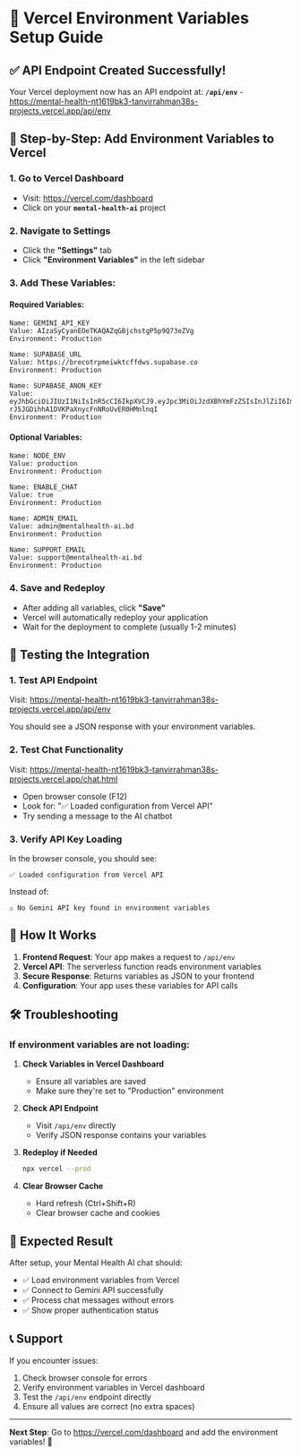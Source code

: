 # 🔧 Vercel Environment Variables Setup Guide

## ✅ **API Endpoint Created Successfully!**

Your Vercel deployment now has an API endpoint at:
**`/api/env`** - https://mental-health-nt1619bk3-tanvirrahman38s-projects.vercel.app/api/env

## 🔑 **Step-by-Step: Add Environment Variables to Vercel**

### 1. **Go to Vercel Dashboard**
- Visit: https://vercel.com/dashboard
- Click on your **`mental-health-ai`** project

### 2. **Navigate to Settings**
- Click the **"Settings"** tab
- Click **"Environment Variables"** in the left sidebar

### 3. **Add These Variables:**

#### **Required Variables:**
```
Name: GEMINI_API_KEY
Value: AIzaSyCyanEOeTKAQAZqGBjchstgP5p9Q73eZVg
Environment: Production
```

```
Name: SUPABASE_URL
Value: https://brecotrpmeiwktcffdws.supabase.co
Environment: Production
```

```
Name: SUPABASE_ANON_KEY
Value: eyJhbGciOiJIUzI1NiIsInR5cCI6IkpXVCJ9.eyJpc3MiOiJzdXBhYmFzZSIsInJlZiI6ImJyZWNvdHJwbWVpd2t0Y2ZmZHdzIiwicm9sZSI6ImFub24iLCJpYXQiOjE3NTQ4NzM1MzcsImV4cCI6MjA3MDQ0OTUzN30.eixsq-rJ5JGDihhA1DVKPaXnycFnNRoUvER0HMnlnqI
Environment: Production
```

#### **Optional Variables:**
```
Name: NODE_ENV
Value: production
Environment: Production
```

```
Name: ENABLE_CHAT
Value: true
Environment: Production
```

```
Name: ADMIN_EMAIL
Value: admin@mentalhealth-ai.bd
Environment: Production
```

```
Name: SUPPORT_EMAIL
Value: support@mentalhealth-ai.bd
Environment: Production
```

### 4. **Save and Redeploy**
- After adding all variables, click **"Save"**
- Vercel will automatically redeploy your application
- Wait for the deployment to complete (usually 1-2 minutes)

## 🧪 **Testing the Integration**

### 1. **Test API Endpoint**
Visit: https://mental-health-nt1619bk3-tanvirrahman38s-projects.vercel.app/api/env

You should see a JSON response with your environment variables.

### 2. **Test Chat Functionality**
Visit: https://mental-health-nt1619bk3-tanvirrahman38s-projects.vercel.app/chat.html

- Open browser console (F12)
- Look for: "✅ Loaded configuration from Vercel API"
- Try sending a message to the AI chatbot

### 3. **Verify API Key Loading**
In the browser console, you should see:
```
✅ Loaded configuration from Vercel API
```

Instead of:
```
⚠️ No Gemini API key found in environment variables
```

## 🔧 **How It Works**

1. **Frontend Request**: Your app makes a request to `/api/env`
2. **Vercel API**: The serverless function reads environment variables
3. **Secure Response**: Returns variables as JSON to your frontend
4. **Configuration**: Your app uses these variables for API calls

## 🛠️ **Troubleshooting**

### If environment variables are not loading:

1. **Check Variables in Vercel Dashboard**
   - Ensure all variables are saved
   - Make sure they're set to "Production" environment

2. **Check API Endpoint**
   - Visit `/api/env` directly
   - Verify JSON response contains your variables

3. **Redeploy if Needed**
   ```bash
   npx vercel --prod
   ```

4. **Clear Browser Cache**
   - Hard refresh (Ctrl+Shift+R)
   - Clear browser cache and cookies

## 🎯 **Expected Result**

After setup, your Mental Health AI chat should:
- ✅ Load environment variables from Vercel
- ✅ Connect to Gemini API successfully
- ✅ Process chat messages without errors
- ✅ Show proper authentication status

## 📞 **Support**

If you encounter issues:
1. Check browser console for errors
2. Verify environment variables in Vercel dashboard
3. Test the `/api/env` endpoint directly
4. Ensure all values are correct (no extra spaces)

---

**Next Step**: Go to https://vercel.com/dashboard and add the environment variables! 🚀
